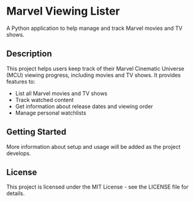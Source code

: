 # Marvel Viewing Lister

A Python application to help manage and track Marvel movies and TV shows.

## Description

This project helps users keep track of their Marvel Cinematic Universe (MCU) viewing progress, including movies and TV shows. It provides features to:
- List all Marvel movies and TV shows
- Track watched content
- Get information about release dates and viewing order
- Manage personal watchlists

## Getting Started

More information about setup and usage will be added as the project develops.

## License

This project is licensed under the MIT License - see the LICENSE file for details. 